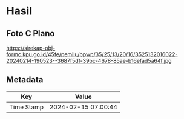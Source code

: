 # Hasil

## Foto C Plano

https://sirekap-obj-formc.kpu.go.id/45fe/pemilu/ppwp/35/25/13/20/16/3525132016022-20240214-190523--3687f5df-39bc-4678-85ae-b16efad5a64f.jpg


## Metadata

| Key        | Value               |
| ---------- | ------------------- |
| Time Stamp | 2024-02-15 07:00:44 |



